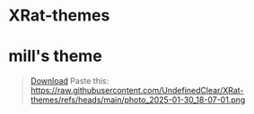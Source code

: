 # XRat-themes

# mill's theme
> [Download](https://raw.githubusercontent.com/UndefinedClear/XRat-themes/refs/heads/main/photo_2025-01-30_18-07-01.png)
> Paste this: https://raw.githubusercontent.com/UndefinedClear/XRat-themes/refs/heads/main/photo_2025-01-30_18-07-01.png
